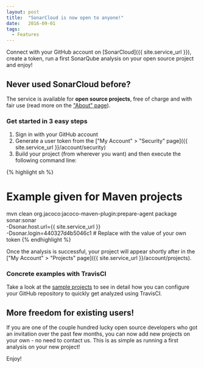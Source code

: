 ```yaml
---
layout: post
title:  "SonarCloud is now open to anyone!"
date:   2016-09-01
tags:
  - Features
---
```


Connect with your GitHub account on [SonarCloud]({{ site.service_url }}), create a token, run a first SonarQube analysis on your open source project and enjoy!

## Never used SonarCloud before?

The service is available for **open source projects**, free of charge and with fair use (read more on the ["About" page](/)).

### Get started in 3 easy steps

1. Sign in with your GitHub account
2. Generate a user token from the ["My Account" > "Security" page]({{ site.service_url }}/account/security)
3. Build your project (from wherever you want) and then execute the following command line:

{% highlight sh %}
# Example given for Maven projects
mvn clean org.jacoco:jacoco-maven-plugin:prepare-agent package sonar:sonar \
    -Dsonar.host.url={{ site.service_url }} \
    -Dsonar.login=440327d4b5046c1 # Replace with the value of your own token
{% endhighlight %}

Once the analysis is successful, your project will appear shortly after in the ["My Account" > "Projects" page]({{ site.service_url }}/account/projects).

### Concrete examples with TravisCI

Take a look at the [sample projects](/redirects/sample-projects.html) to see in detail how you can configure your GitHub repository to quickly get analyzed using TravisCI.

## More freedom for existing users!

If you are one of the couple hundred lucky open source developers who got an invitation over the past few months, you can now add new projects on your own - no need to contact us. This is as simple as running a first analysis on your new project!

Enjoy!
